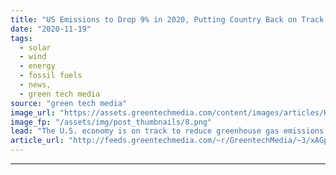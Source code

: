 ```yaml
---
title: "US Emissions to Drop 9% in 2020, Putting Country Back on Track for Paris Commitment"
date: "2020-11-19"
tags: 
  - solar
  - wind
  - energy
  - fossil fuels
  - news,
  - green tech media
source: "green tech media"
image_url: "https://assets.greentechmedia.com/content/images/articles/Highway_XL.png"
image_fp: "/assets/img/post_thumbnails/8.png"
lead: "The U.S. economy is on track to reduce greenhouse gas emissions 9 percent in 2020 compared to 2019, BloombergNEF reported Thursday. It's a sign of the impact that COVID-19 shutdowns and the ensuing recession have had on life in the U.S. When workers  ..."
article_url: "http://feeds.greentechmedia.com/~r/GreentechMedia/~3/xAGprT8DkPU/us-emissions-to-drop-9-in-2020-putting-country-back-on-track-for-paris-commitment"
---
```


---
